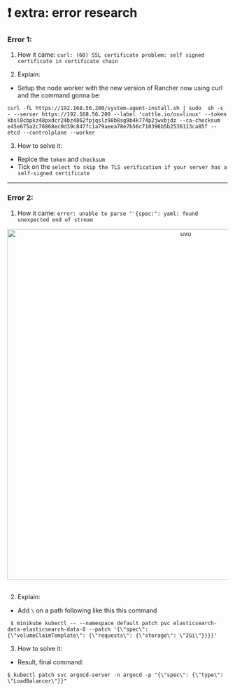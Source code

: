 # ❗️ extra: error research
### Error 1: 
1. How it came: `curl: (60) SSL certificate problem: self signed certificate in certificate chain`

2. Explain: 
- Setup the node worker with the new version of Rancher now using curl and the command gonna be: 
```
curl -fL https://192.168.56.200/system-agent-install.sh | sudo  sh -s - --server https://192.168.56.200 --label 'cattle.io/os=linux' --token kbsl8cbpkz48pxdcr24bz4862fpjqslz98b8sg9b4k774p2jwxbjdz --ca-checksum e45e675a2c76868ec0d39c847fc1a79aeea78e7b56c710396b5b2536113ca85f --etcd --controlplane --worker
```

3. How to solve it:
- Replce the `token` and `checksum` 
- Tick on the `select to skip the TLS verification if your server has a self-signed certificate`

---

### Error 2: 
1. How it came: `error: unable to parse "'{spec:": yaml: found unexpected end of stream`

<div align="center">
    <img src="https://user-images.githubusercontent.com/100349044/223314345-128751ab-cc33-4abf-b8d8-ba6db40a2b35.png" alt="uvu" width="800">
    <br>
    <br>
</div>


2. Explain: 
- Add `\` on a path following like this this command
```
 $ minikube kubectl -- --namespace default patch pvc elasticsearch-data-elasticsearch-data-0 --patch '{\"spec\": {\"volumeClaimTemplate\": {\"requests\": {\"storage\": \"2Gi\"}}}}'
```

3. How to solve it:
- Result, final command: 
```
$ kubectl patch svc argocd-server -n argocd -p "{\"spec\": {\"type\": \"LoadBalancer\"}}"
```
